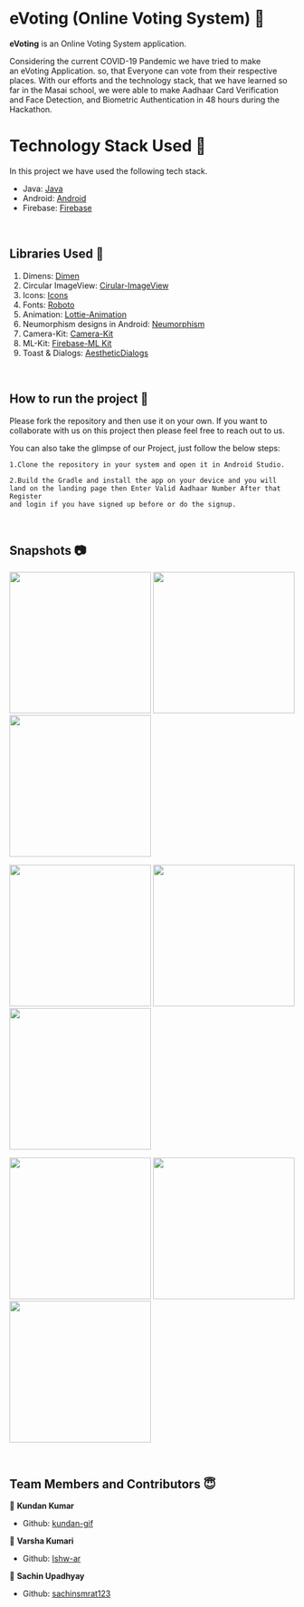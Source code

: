 # eVoting (Online Voting System) 📱

**eVoting** is an Online Voting System application.

Considering the current COVID-19 Pandemic we have tried to make an eVoting Application. so, that Everyone can vote from their respective places. With our efforts and the technology stack, that we have learned so far in the Masai school, we were able to make Aadhaar Card Verification and Face Detection, and Biometric Authentication in 48 hours during the Hackathon.

# Technology Stack Used 📲

In this project we have used the following tech stack.

- Java: [Java](https://docs.oracle.com/en/java/)
- Android: [Android](https://developer.android.com/docs)
- Firebase: [Firebase](https://firebase.google.com/)

<br>

## Libraries Used 🌟

1. Dimens: [Dimen](https://github.com/intuit/sdp)
2. Circular ImageView: [Cirular-ImageView](https://github.com/hdodenhof/CircleImageView)
3. Icons: [Icons](https://www.flaticon.com/)
4. Fonts: [Roboto](https://fonts.google.com/specimen/Roboto)
5. Animation: [Lottie-Animation](https://lottiefiles.com/)
6. Neumorphism designs in Android: [Neumorphism](https://github.com/fornewid/neumorphism)
7. Camera-Kit: [Camera-Kit](https://github.com/CameraKit/camerakit-android)
8. ML-Kit: [Firebase-ML Kit](https://firebase.google.com/docs/ml-kit)
9. Toast & Dialogs: [AestheticDialogs](https://github.com/gabriel-TheCode/AestheticDialogs)
<br>

## How to run the project 📑

Please fork the repository and then use it on your own. If you want to collaborate with us on this project then please feel free to reach out to us.

You can also take the glimpse of our Project, just follow the below steps:

    1.Clone the repository in your system and open it in Android Studio.

    2.Build the Gradle and install the app on your device and you will land on the landing page then Enter Valid Aadhaar Number After that Register
    and login if you have signed up before or do the signup.

<br>

## Snapshots 📷

  <p float="left">
  
  <img src="https://user-images.githubusercontent.com/66674082/123781918-6601a080-d8f2-11eb-86a2-f8e9822b609e.png" width="250" />
 
  <img src="https://user-images.githubusercontent.com/66674082/123784307-ecb77d00-d8f4-11eb-9cd9-b9c2590180f3.png" width="250" /> 
  
  <img src="https://user-images.githubusercontent.com/66674082/123784471-17a1d100-d8f5-11eb-95b8-c63e30bb4e51.png" width="250" />
</p>
  <p float="left">
  
  <img src="https://user-images.githubusercontent.com/66674082/123784655-4750d900-d8f5-11eb-9847-5608a024a6fa.png" width="250" />
 
  <img src="https://user-images.githubusercontent.com/66674082/123784742-60f22080-d8f5-11eb-9f95-4c7fe4393ae5.png" width="250" /> 
<img src="https://user-images.githubusercontent.com/66674082/123786438-4d47b980-d8f7-11eb-89f4-9299ffe4b3eb.png" width="250" />
</p>
 <p float="left">
  
  
 
  <img src="https://user-images.githubusercontent.com/66674082/123786550-72d4c300-d8f7-11eb-9d98-9373e3819a5d.png" width="250" />
    <img src="https://user-images.githubusercontent.com/66674082/123784811-749d8700-d8f5-11eb-9eef-b837ac97297b.png" width="250" />
  
  <img src="https://user-images.githubusercontent.com/66674082/123786619-87b15680-d8f7-11eb-9d40-34a99a8078a5.png" width="250" />
</p>

<br>

## Team Members and Contributors 😇

👤 **Kundan Kumar**

- Github: [kundan-gif](https://github.com/kundan-gif)

👤 **Varsha Kumari**

- Github: [Ishw-ar](https://github.com/Ishw-ar)

👤 **Sachin Upadhyay**

- Github: [sachinsmrat123](https://github.com/sachinsmrat123)

